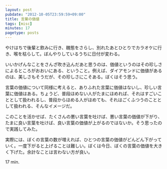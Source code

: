 ```yaml
---
layout: post
pubdate: "2012-10-05T23:59:59+09:00"
title: 言葉の価値
tags: [misc]
minutes: 17
pagetype: posts
---
```

やけはちで後輩と飲みに行き、醜態をさらし、別れたあとひとりでカラオケに行き、喉を枯らして。ぼんやりしているうちに日付が変わる。

いいかげんなことをさんざ吹き込んだあと思うのは、価値というのはその珍しさによるところがおおいにある、ということ。例えば、ダイアモンドに価値があるのは、美しさもそうだが、その珍しさにこそある。ぼくはそう思う。

言葉の価値について同様に考えると、ありふれた言葉に価値はないし、珍しい言葉に価値はある。ちょうど、普段ほめない人がたまにほめれば、それはすごいこととして扱われるし、普段からほめる人がほめても、それはごくふつうのこととして扱われる、そんなイメージだ。

このことを活かせば、たくさんの悪い言葉を吐けば、悪い言葉の価値が下がり、たまに良い言葉を吐けば、良い言葉の価値が上がるのではないか。そう思ったので実践してみた。

実際には、ぼくの言葉の数が増えれば、ひとつの言葉の価値がどんどん下がっていく。一度下がると上げることは難しい。ぼくは今日、ぼくの言葉の価値を大きく下げた。余計なことは言わない方が良い。

17 min.
